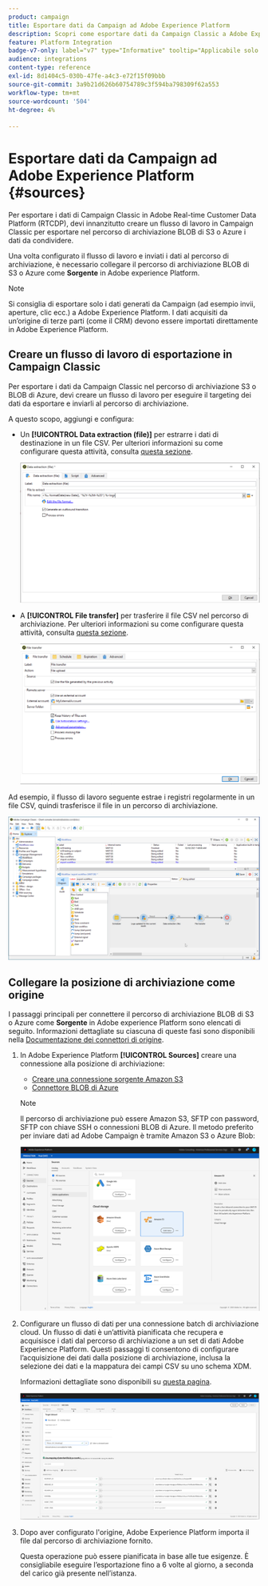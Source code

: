 ```yaml
---
product: campaign
title: Esportare dati da Campaign ad Adobe Experience Platform
description: Scopri come esportare dati da Campaign Classic a Adobe Experience Platform
feature: Platform Integration
badge-v7-only: label="v7" type="Informative" tooltip="Applicabile solo a Campaign Classic v7"
audience: integrations
content-type: reference
exl-id: 8d1404c5-030b-47fe-a4c3-e72f15f09bbb
source-git-commit: 3a9b21d626b60754789c3f594ba798309f62a553
workflow-type: tm+mt
source-wordcount: '504'
ht-degree: 4%

---
```


# Esportare dati da Campaign ad Adobe Experience Platform {#sources}



Per esportare i dati di Campaign Classic in Adobe Real-time Customer Data Platform (RTCDP), devi innanzitutto creare un flusso di lavoro in Campaign Classic per esportare nel percorso di archiviazione BLOB di S3 o Azure i dati da condividere.

Una volta configurato il flusso di lavoro e inviati i dati al percorso di archiviazione, è necessario collegare il percorso di archiviazione BLOB di S3 o Azure come **Sorgente** in Adobe experience Platform.

>[!NOTE]
>
>Si consiglia di esportare solo i dati generati da Campaign (ad esempio invii, aperture, clic ecc.) a Adobe Experience Platform. I dati acquisiti da un’origine di terze parti (come il CRM) devono essere importati direttamente in Adobe Experience Platform.

## Creare un flusso di lavoro di esportazione in Campaign Classic

Per esportare i dati da Campaign Classic nel percorso di archiviazione S3 o BLOB di Azure, devi creare un flusso di lavoro per eseguire il targeting dei dati da esportare e inviarli al percorso di archiviazione.

A questo scopo, aggiungi e configura:

* Un **[!UICONTROL Data extraction (file)]** per estrarre i dati di destinazione in un file CSV. Per ulteriori informazioni su come configurare questa attività, consulta [questa sezione](../../workflow/using/extraction--file-.md).

  ![](assets/rtcdp-extract-file.png)

* A **[!UICONTROL File transfer]** per trasferire il file CSV nel percorso di archiviazione. Per ulteriori informazioni su come configurare questa attività, consulta [questa sezione](../../workflow/using/file-transfer.md).

  ![](assets/rtcdp-file-transfer.png)

Ad esempio, il flusso di lavoro seguente estrae i registri regolarmente in un file CSV, quindi trasferisce il file in un percorso di archiviazione.

![](assets/aep-export.png)

## Collegare la posizione di archiviazione come origine

I passaggi principali per connettere il percorso di archiviazione BLOB di S3 o Azure come **Sorgente** in Adobe experience Platform sono elencati di seguito. Informazioni dettagliate su ciascuna di queste fasi sono disponibili nella [Documentazione dei connettori di origine](https://experienceleague.adobe.com/docs/experience-platform/sources/home.html?lang=it).

1. In Adobe Experience Platform **[!UICONTROL Sources]** creare una connessione alla posizione di archiviazione:

   * [Creare una connessione sorgente Amazon S3](https://experienceleague.adobe.com/docs/experience-platform/sources/ui-tutorials/create/cloud-storage/s3.html)
   * [Connettore BLOB di Azure](https://experienceleague.adobe.com/docs/experience-platform/sources/connectors/cloud-storage/blob.html)

   >[!NOTE]
   >
   >Il percorso di archiviazione può essere Amazon S3, SFTP con password, SFTP con chiave SSH o connessioni BLOB di Azure. Il metodo preferito per inviare dati ad Adobe Campaign è tramite Amazon S3 o Azure Blob:

   ![](assets/rtcdp-connector.png)

1. Configurare un flusso di dati per una connessione batch di archiviazione cloud. Un flusso di dati è un’attività pianificata che recupera e acquisisce i dati dal percorso di archiviazione a un set di dati Adobe Experience Platform. Questi passaggi ti consentono di configurare l’acquisizione dei dati dalla posizione di archiviazione, inclusa la selezione dei dati e la mappatura dei campi CSV su uno schema XDM.

   Informazioni dettagliate sono disponibili su [questa pagina](https://experienceleague.adobe.com/docs/experience-platform/sources/ui-tutorials/dataflow/cloud-storage.html).

   ![](assets/rtcdp-map-xdm.png)

1. Dopo aver configurato l&#39;origine, Adobe Experience Platform importa il file dal percorso di archiviazione fornito.

   Questa operazione può essere pianificata in base alle tue esigenze. È consigliabile eseguire l’esportazione fino a 6 volte al giorno, a seconda del carico già presente nell’istanza.
